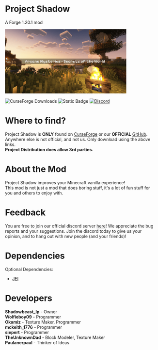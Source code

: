 # Project Shadow
A Forge 1.20.1 mod

![Project Shadow Icon](https://raw.githubusercontent.com/TheshadowLP/Forge-Shadow-1.20.1/main/long_logo.png)

![CurseForge Downloads](https://img.shields.io/curseforge/dt/996245)
![Static Badge](https://img.shields.io/badge/Official_Github-%2520?color=46cfb3&link=https%3A%2F%2Fgithub.com%2FTheshadowLP%2FForge-Shadow-1.20.1)
<a href="https://discord.gg/nkTkMsBDmg" rel="nofollow"><img src="https://img.shields.io/discord/1188804461762723891?color=5865f2&label=Discord&style=flat" alt="Discord"></a>

# Where to find?
Project Shadow is **ONLY** found on
[CurseForge](https://legacy.curseforge.com/minecraft/mc-mods/projectshadow)
or our **OFFICIAL** [GitHub](https://github.com/TheshadowLP/Forge-Shadow-1.20.1).
Anywhere else is not official, and not us. Only download using the above links. <br>
**Project Distribution does allow 3rd parties.**

# About the Mod
Project Shadow improves your Minecraft vanilla experience! <br>
This mod is not just a mod that does boring stuff, it's a lot of fun stuff for you and others to enjoy with.

# Feedback
You are free to join our official discord server [here](https://discord.gg/nkTkMsBDmg)! We appreciate the bug reports and your suggestions. Join the discord today to give us your opinion, and to hang out with new people (and your friends)!


# Dependencies
Optional Dependencies:
- [JEI](https://www.curseforge.com/minecraft/mc-mods/jei/files/all?page=1&pageSize=20&version=1.20.1&gameVersionTypeId=1) 


# Developers
**Shadowbeast_lp** - Owner <br>
**Wolfieboy09** - Programmer <br>
**Okamiz** - Texture Maker, Programmer <br>
**mckeith_1776** - Programmer <br>
**siepert** - Programmer <br>
**TheUnknownDad** - Block Modeler, Texture Maker <br>
**Paulanerpaul** - Thinker of Ideas <br>
